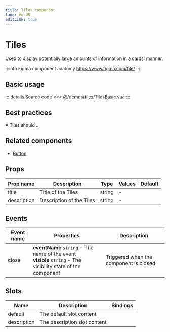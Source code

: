 ```yaml
---
title: Tiles component
lang: en-US
editLink: true
---
```


# Tiles

Used to display potentially large amounts of information in a cards' manner.

:::info Figma component anatomy
https://www.figma.com/file/
:::

## Basic usage

<TilesBasic />

::: details Source code
<<< @/demos/tiles/TilesBasic.vue
:::

## Best practices

A Tiles should ...

## Related components

- [Button](/components/button/button.doc)

## Props

| Prop name   | Description              | Type   | Values | Default |
| ----------- | ------------------------ | ------ | ------ | ------- |
| title       | Title of the Tiles       | string | -      |         |
| description | Description of the Tiles | string | -      |         |

## Events

| Event name | Properties                                                                                                      | Description                            |
| ---------- | --------------------------------------------------------------------------------------------------------------- | -------------------------------------- |
| close      | **eventName** `string` - The name of the event<br/>**visible** `string` - The visibility state of the component | Triggered when the component is closed |

## Slots

| Name        | Description                  | Bindings |
| ----------- | ---------------------------- | -------- |
| default     | The default slot content     |          |
| description | The description slot content |          |

